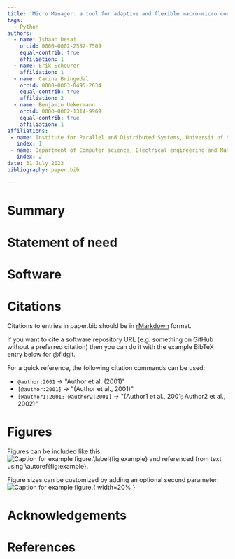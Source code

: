 ```yaml
---
title: 'Micro Manager: a tool for adaptive and flexible macro-micro coupling'
tags:
  - Python
authors:
  - name: Ishaan Desai
    orcid: 0000-0002-2552-7509
    equal-contrib: true
    affiliation: 1
  - name: Erik Scheurer
    affiliation: 1
  - name: Carina Bringedal
    orcid: 0000-0003-0495-2634
    equal-contrib: true
    affiliation: 2
  - name: Benjamin Uekermann
    orcid: 0000-0002-1314-9969
    equal-contrib: true
    affiliation: 1
affiliations:
 - name: Institute for Parallel and Distributed Systems, Universit of Stuttgart, Germany
   index: 1
 - name: Department of Computer science, Electrical engineering and Mathematical sciences, Western Norway University of Applied Sciences, Norway
   index: 2
date: 31 July 2023
bibliography: paper.bib

---
```


# Summary



# Statement of need


# Software

# Citations

Citations to entries in paper.bib should be in
[rMarkdown](http://rmarkdown.rstudio.com/authoring_bibliographies_and_citations.html)
format.

If you want to cite a software repository URL (e.g. something on GitHub without a preferred
citation) then you can do it with the example BibTeX entry below for @fidgit.

For a quick reference, the following citation commands can be used:
- `@author:2001`  ->  "Author et al. (2001)"
- `[@author:2001]` -> "(Author et al., 2001)"
- `[@author1:2001; @author2:2001]` -> "(Author1 et al., 2001; Author2 et al., 2002)"

# Figures

Figures can be included like this:
![Caption for example figure.\label{fig:example}](figure.png)
and referenced from text using \autoref{fig:example}.

Figure sizes can be customized by adding an optional second parameter:
![Caption for example figure.](figure.png){ width=20% }

# Acknowledgements

# References
